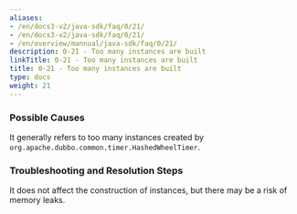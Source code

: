 ```yaml
---
aliases:
- /en/docs3-v2/java-sdk/faq/0/21/
- /en/docs3-v2/java-sdk/faq/0/21/
- /en/overview/mannual/java-sdk/faq/0/21/
description: 0-21 - Too many instances are built
linkTitle: 0-21 - Too many instances are built
title: 0-21 - Too many instances are built
type: docs
weight: 21
---
```







### Possible Causes

It generally refers to too many instances created by `org.apache.dubbo.common.timer.HashedWheelTimer`.

### Troubleshooting and Resolution Steps

It does not affect the construction of instances, but there may be a risk of memory leaks.

